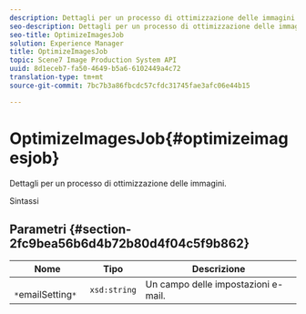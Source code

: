 ```yaml
---
description: Dettagli per un processo di ottimizzazione delle immagini.
seo-description: Dettagli per un processo di ottimizzazione delle immagini.
seo-title: OptimizeImagesJob
solution: Experience Manager
title: OptimizeImagesJob
topic: Scene7 Image Production System API
uuid: 8d1eceb7-fa50-4649-b5a6-6102449a4c72
translation-type: tm+mt
source-git-commit: 7bc7b3a86fbcdc57cfdc31745fae3afc06e44b15

---
```



# OptimizeImagesJob{#optimizeimagesjob}

Dettagli per un processo di ottimizzazione delle immagini.

Sintassi

## Parametri {#section-2fc9bea56b6d4b72b80d4f04c5f9b862}

| Nome | Tipo | Descrizione |
|---|---|---|
| ` *`emailSetting`*` | `xsd:string` | Un campo delle impostazioni e-mail. |

